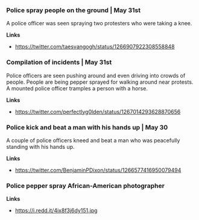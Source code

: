 
### Police spray people on the ground | May 31st

A police officer was seen spraying two protesters who were taking a knee.

**Links**

* https://twitter.com/taesvangogh/status/1266907922308558848

### Compilation of incidents | May 31st

Police officers are seen pushing around and even driving into crowds of people. People are being pepper sprayed for walking around near protests. A mounted police officer tramples a person with a horse. 

**Links**

* https://twitter.com/perfectlyg0lden/status/1267014293628870656


### Police kick and beat a man with his hands up | May 30

A couple of police officers kneed and beat a man who was peacefully standing with his hands up. 

**Links**

* https://twitter.com/BenjaminPDixon/status/1266577416950079494

### Police pepper spray African-American photographer

**Links**

* https://i.redd.it/4ix8f3j6dy151.jpg
